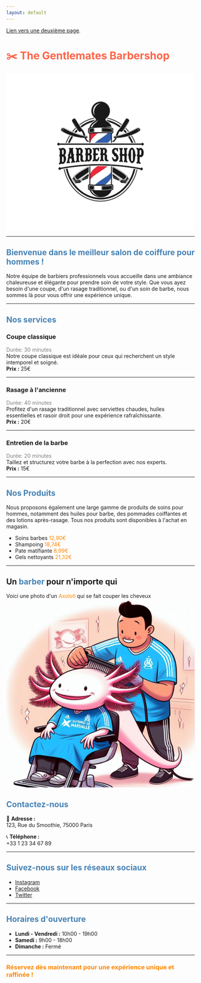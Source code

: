 ```yaml
---
layout: default
---
```




[Lien vers une deuxième page](./another-page.html).

# <span style="color:#FF6347;">✂️ **The Gentlemates Barbershop**</span>

![Image du barbershop](img/barbershop.jpg)

---

## <span style="color:#4682B4;">Bienvenue dans le meilleur salon de coiffure pour hommes !</span>

Notre équipe de barbiers professionnels vous accueille dans une ambiance chaleureuse et élégante pour prendre soin de votre style. Que vous ayez besoin d'une coupe, d'un rasage traditionnel, ou d'un soin de barbe, nous sommes là pour vous offrir une expérience unique.

---

## <span style="color:#4682B4;">Nos services</span>

### **Coupe classique**  
<span style="color:gray;">Durée: 30 minutes</span>  
Notre coupe classique est idéale pour ceux qui recherchent un style intemporel et soigné.  
**Prix :** 25€

---

### **Rasage à l'ancienne**  
<span style="color:gray;">Durée: 40 minutes</span>  
Profitez d'un rasage traditionnel avec serviettes chaudes, huiles essentielles et rasoir droit pour une expérience rafraîchissante.  
**Prix :** 20€

---

### **Entretien de la barbe**  
<span style="color:gray;">Durée: 20 minutes</span>  
Taillez et structurez votre barbe à la perfection avec nos experts.  
**Prix :** 15€

---

## <span style="color:#4682B4;">Nos Produits</span>

Nous proposons également une large gamme de produits de soins pour hommes, notamment des huiles pour barbe, des pommades coiffantes et des lotions après-rasage. Tous nos produits sont disponibles à l'achat en magasin.

 * Soins barbes  <span style="color: #FF8700">12,90€ </span>
 * Shampoing <span style="color: #FF8700">18,74€ </span>
 * Pate matifiante <span style="color: #FF8700">8,99€ </span>
 * Gels nettoyants <span style="color: #FF8700">21,32€ </span>

---

## Un <span style="color: #4682B4">barber</span> pour n'importe qui 

Voici une photo d'un <span style="color: #FF8700">Axolotl</span> qui se fait couper les cheveux
[![Photo](img/axolotl.jpg)](https://azhoxs.github.io)



## <span style="color:#4682B4;">Contactez-nous</span>

📍 **Adresse :**  
123, Rue du Smoothie, 75000 Paris

📞 **Téléphone :**  
+33 1 23 34 67 89


---

## <span style="color:#4682B4;">Suivez-nous sur les réseaux sociaux</span>

- [Instagram](http://instagram.com/gentlematesbarbershop)
- [Facebook](http://facebook.com/gentlematesbarbershop)
- [Twitter](http://twitter.com/gentlematesbarber)

---

## <span style="color:#4682B4;">Horaires d'ouverture</span>

- **Lundi - Vendredi :** 10h00 - 19h00
- **Samedi :** 9h00 - 18h00
- **Dimanche :** Fermé

---

### <span style="color:#FF8700;">Réservez dès maintenant pour une expérience unique et raffinée !</span>


